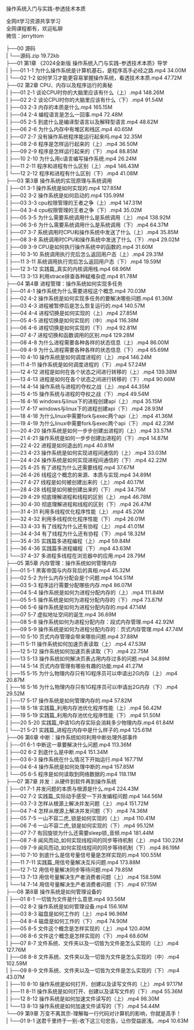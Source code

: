 操作系统入门与实践-参透技术本质

全网it学习资源共享学习<br>全网课程都有，欢迎私聊<br>微信：jerryttom<br>

├──00 源码<br> | └──源码.zip 19.72kb<br> ├──01 第1章 《2024全新版 操作系统入门与实践-参透技术本质》导学<br> | ├──01 1-1 为什么操作系统是计算机基石，是程序高手必经之路.mp4 34.00M<br> | └──02 1-2 如何学习才能更容易掌握操作系统，看透技术本质.mp4 47.72M<br> ├──02 第2章 CPU、内存以及程序运行的奥秘<br> | ├──01 2-1 谈论CPU时你的大脑里应该有什么（上）.mp4 148.26M<br> | ├──02 2-2 谈论CPU时你的大脑里应该有什么（下）.mp4 91.54M<br> | ├──03 2-3 内存的本质是什么.mp4 165.15M<br> | ├──04 2-4 编程语言是怎么一回事.mp4 72.48M<br> | ├──05 2-5 到底什么是编译型语言以及解释型语言.mp4 48.62M<br> | ├──06 2-6 为什么内存中有堆区和栈区.mp4 40.65M<br> | ├──07 2-7 没有操作系统程序能运行起来吗.mp4 32.35M<br> | ├──08 2-8 程序是怎样运行起来的（上）.mp4 36.50M<br> | ├──09 2-9 程序是怎样运行起来的（下）.mp4 88.85M<br> | ├──10 2-10 为什么用c语言编写操作系统.mp4 26.24M<br> | ├──11 2-11 程序和进程有什么区别（上）.mp4 146.43M<br> | └──12 2-12 程序和进程有什么区别（下）.mp4 41.08M<br> ├──03 第3章 操作系统的实现原理与系统调用<br> | ├──01 3-1 操作系统是如何实现的.mp4 127.85M<br> | ├──02 3-2 操作系统是如何启动的.mp4 135.99M<br> | ├──03 3-3 cpu权限管理的王者之争（上）.mp4 147.31M<br> | ├──04 3-4 cpu权限管理的王者之争（下）.mp4 35.02M<br> | ├──05 3-5 为什么需要系统调用什么是系统调用（上）.mp4 138.92M<br> | ├──06 3-6 为什么需要系统调用什么是系统调用（下）.mp4 64.37M<br> | ├──07 3-7 系统调用时CPU和操作系统中发送了什么（上）.mp4 35.85M<br> | ├──08 3-8 系统调用时CPU和操作系统中发送了什么（下）.mp4 29.02M<br> | ├──09 3-9 CPU是如何执行操作系统中的函数的.mp4 31.60M<br> | ├──10 3-10 系统调用执行完后怎么返回用户态（上）.mp4 29.31M<br> | ├──11 3-11 系统调用执行完后怎么返回用户态（下）.mp4 19.59M<br> | ├──12 3-12 实践篇_真实的内核调用栈.mp4 68.96M<br> | └──13 3-13 利用strace排查各种疑难杂症.mp4 81.78M<br> ├──04 第4章 进程管理：操作系统如何实现多任务<br> | ├──01 4-1 操作系统为什么需要进程这个概念.mp4 70.03M<br> | ├──02 4-2 操作系统是如何实现多任务的要解决哪些问题.mp4 61.36M<br> | ├──03 4-3 进程被暂停后是怎么恢复运行的.mp4 140.57M<br> | ├──04 4-4 进程切换是如何实现的（上）.mp4 27.85M<br> | ├──05 4-5 进程切换是如何实现的（中）.mp4 116.38M<br> | ├──06 4-6 进程切换是如何实现的（下）.mp4 92.81M<br> | ├──07 4-7 进程切换和函数调用的区别.mp4 129.28M<br> | ├──08 4-8 为什么进程需要各种各样的状态信息（上）.mp4 86.00M<br> | ├──09 4-9 为什么进程需要各种各样的状态信息（下）.mp4 65.69M<br> | ├──10 4-10 操作系统是如何调度进程的（上）.mp4 146.24M<br> | ├──11 4-11 操作系统是如何调度进程的（下）.mp4 57.24M<br> | ├──12 4-12 进程是如何在各个状态之间进行转移的（上）.mp4 139.38M<br> | ├──13 4-13 进程是如何在各个状态之间进行转移的（下）.mp4 90.66M<br> | ├──14 4-14 操作系统与进程的夺权之战（上）.mp4 44.35M<br> | ├──15 4-15 操作系统与进程的夺权之战（下）.mp4 49.54M<br> | ├──16 4-16 windows与linux下的进程创建api（上）.mp4 35.15M<br> | ├──17 4-17 windows与linux下的进程创建api（下）.mp4 28.93M<br> | ├──18 4-18 为什么linux中需要fork与exec两个api（上）.mp4 41.36M<br> | ├──19 4-19 为什么linux中需要fork与exec两个api（下）.mp4 42.23M<br> | ├──20 4-20 操作系统是如何一步步创建出进程的（上）.mp4 33.57M<br> | ├──21 4-21 操作系统是如何一步步创建出进程的（下）.mp4 14.87M<br> | ├──22 4-22 进程是如何退出的.mp4 40.81M<br> | ├──23 4-23 操作系统是如何实现进程间通信的（上）.mp4 33.03M<br> | ├──24 4-24 操作系统是如何实现进程间通信的（下）.mp4 42.22M<br> | ├──25 4-25 有了进程为什么还需要线程.mp4 37.67M<br> | ├──26 4-26 线程这个概念的来源、本质与实现.mp4 34.89M<br> | ├──27 4-27 线程是如何被创建出来的（上）.mp4 40.17M<br> | ├──28 4-28 线程是如何被创建出来的（下）.mp4 34.75M<br> | ├──29 4-29 彻底理解进程和线程的区别（上）.mp4 46.78M<br> | ├──30 4-30 彻底理解进程和线程的区别（下）.mp4 26.47M<br> | ├──31 4-31 利用多线程优化程序性能（上）.mp4 45.20M<br> | ├──32 4-32 利用多线程优化程序性能（下）.mp4 26.01M<br> | ├──33 4-33 有了线程为什么还有协程（上）.mp4 41.01M<br> | ├──34 4-34 有了线程为什么还有协程（下）.mp4 18.32M<br> | ├──35 4-35 实践篇多进程编程（上）.mp4 59.84M<br> | ├──36 4-36 实践篇多进程编程（下）.mp4 43.63M<br> | └──37 4-37 多进程多线程在浏览器中的应用.mp4 28.79M<br> ├──05 第5章 内存管理：操作系统如何管理内存<br> | ├──01 5-1 黑客帝国与内存背后的真相.mp4 45.32M<br> | ├──02 5-2 为什么内存分配会是个问题.mp4 104.51M<br> | ├──03 5-3 程序运行需要分配哪些内存.mp4 86.07M<br> | ├──04 5-4 操作系统是如何为进程分配内存的（上）.mp4 111.84M<br> | ├──05 5-5 操作系统是如何为进程分配内存的（下）.mp4 73.87M<br> | ├──06 5-6 操作系统是如何为进程分配内存的.mp4 47.14M<br> | ├──07 5-7 虚拟地址空间的诞生.mp4 36.69M<br> | ├──08 5-8 操作系统如何为进程分配内存：段式内存管理.mp4 42.92M<br> | ├──09 5-9 操作系统是如何为进程分配内存的：页式内存管理.mp4 47.74M<br> | ├──10 5-10 页式内存管理会带来哪些问题.mp4 37.88M<br> | ├──11 5-11 操作系统如何加速页表读取（上）.mp4 47.53M<br> | ├──12 5-12 操作系统如何加速页表读取（下）.mp4 22.75M<br> | ├──13 5-13 操作系统如何解决页表占用内存过多的问题.mp4 34.89M<br> | ├──14 5-14 页式内存管理有哪些有趣的功能.mp4 41.27M<br> | ├──15 5-15 为什么物理内存只有1G程序员可以申请出2G内存（上）.mp4 20.87M<br> | ├──16 5-16 为什么物理内存只有1G程序员可以申请出2G内存（下）.mp4 29.52M<br> | ├──17 5-17 操作系统是如何管理内存的.mp4 57.82M<br> | ├──18 5-18 实践篇_利用内存池优化程序性能（上）.mp4 56.42M<br> | ├──19 5-19 实践篇_利用内存池优化程序性能（下）.mp4 51.50M<br> | ├──20 5-20 实践篇_申请1G内存实际会消耗多少物理内存.mp4 61.84M<br> | └──21 5-21 实践篇_进程在内存中是什么样子的.mp4 125.61M<br> ├──06 第6章 中断：操作系统如何利用中断处理外部事件<br> | ├──01 6-1 中断这一章要解决什么问题.mp4 113.36M<br> | ├──02 6-2 到底什么是中断.mp4 151.34M<br> | ├──03 6-3 操作系统在什么情况下开始运行.mp4 167.71M<br> | ├──04 6-4 操作系统是如何处理中断的.mp4 157.85M<br> | └──05 6-5 程序是如何读取到网络数据的.mp4 118.11M<br> ├──07 第7章 并发：从硬件到软件再到操作系统<br> | ├──01 7-1 并发问题的本质与根源是什么.mp4 224.43M<br> | ├──02 7-2 实践篇_实际动手感受一下并发编程问题.mp4 144.56M<br> | ├──03 7-3 怎样从根源上解决并发问题（上）.mp4 151.72M<br> | ├──04 7-4 怎样从根源上解决并发问题（下）.mp4 74.36M<br> | ├──05 7-5 一山不容二虎_锁是如何实现的（上）.mp4 110.41M<br> | ├──06 7-6 一山不容二虎_锁是如何实现的（下）.mp4 95.12M<br> | ├──07 7-7 有回旋锁为什么还需要sleep锁_音频.mp4 181.44M<br> | ├──08 7-8 闻风而动_如何实现线程间的同步等待机制（上）.mp4 130.22M<br> | ├──09 7-9 闻风而动_如何实现线程间的同步等待机制（下）.mp4 86.19M<br> | ├──10 7-10 到底什么是信号量信号量是怎样实现的.mp4 100.55M<br> | ├──11 7-11 实践篇_用信号量解决互斥问题.mp4 173.88M<br> | ├──12 7-12 用信号量解决同步等待问题.mp4 79.85M<br> | ├──13 7-13 用信号量解决生产者消费者问题（上）.mp4 158.59M<br> | └──14 7-14 用信号量解决生产者消费者问题（下）.mp4 97.15M<br> ├──08 第8章 操作系统是如何管理设备的<br> | ├──01 8-1 一切皆为文件是什么意思.mp4 93.56M<br> | ├──02 8-2 操作系统是如何管理设备.mp4 156.16M<br> | ├──03 8-3 磁盘是如何工作的（上）.mp4 96.96M<br> | ├──04 8-4 磁盘是如何工作的（下）.mp4 74.90M<br> | ├──05 8-5 文件这个概念是怎样实现的（上）.mp4 120.40M<br> | ├──06 8-6 文件这个概念是怎样实现的（下）.mp4 68.60M<br> | ├──07 8-7 文件系统、文件夹以及一切皆为文件是怎么实现的（上）.mp4 127.76M<br> | ├──08 8-8 文件系统、文件夹以及一切皆为文件是怎么实现的（中）.mp4 102.59M<br> | ├──09 8-9 文件系统、文件夹以及一切皆为文件是怎么实现的（下）.mp4 43.07M<br> | ├──10 8-10 操作系统是如何打开、创建以及读写文件的（上）.mp4 97.17M<br> | ├──11 8-11 操作系统是如何打开、创建以及读写文件的（下）.mp4 55.36M<br> | ├──12 8-12 操作系统是如何加速文件读写的（上）.mp4 98.30M<br> | └──13 8-13 操作系统是如何加速文件读写的（下）.mp4 54.44M<br> └──09 第9章 万变不离其宗-理解每一行代码对计算机的影响，你就是高手！<br> | └──01 9-1 送君千里终于一别-收下这三句忠告，让你受益匪浅。.mp4 10.63M